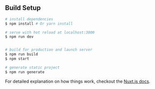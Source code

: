 ## Build Setup

```bash
# install dependencies
$ npm install # Or yarn install

# serve with hot reload at localhost:3000
$ npm run dev


# build for production and launch server
$ npm run build
$ npm start

# generate static project
$ npm run generate
```

For detailed explanation on how things work, checkout the [Nuxt.js docs](https://github.com/nuxt/nuxt.js).



